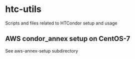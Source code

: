# htc-utils
Scripts and files related to HTCondor setup and usage

## AWS condor_annex setup on CentOS-7

See aws-annex-setup subdirectory

